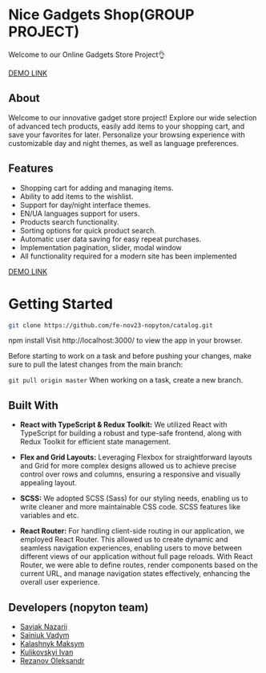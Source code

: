 # Nice Gadgets Shop(GROUP PROJECT)

Welcome to our Online Gadgets Store Project👌

[DEMO LINK](https://fe-nov23-nopyton.github.io/catalog/)

## About
Welcome to our innovative gadget store project! Explore our wide selection of advanced tech products, easily add items to your shopping cart, and save your favorites for later. Personalize your browsing experience with customizable day and night themes, as well as language preferences.

## Features
- Shopping cart for adding and managing items.
- Ability to add items to the wishlist.
- Support for day/night interface themes.
- EN/UA languages support for users.
- Products search functionality.
- Sorting options for quick product search.
- Automatic user data saving for easy repeat purchases.
- Implementation pagination, slider, modal window
- All functionality required for a modern site has been implemented

[DEMO LINK](https://fe-nov23-nopyton.github.io/catalog/)

# Getting Started

```bash
git clone https://github.com/fe-nov23-nopyton/catalog.git
```
npm install Visit http://localhost:3000/ to view the app in your browser.

Before starting to work on a task and before pushing your changes, make sure to pull the latest changes from the main branch:

```git pull origin master``` When working on a task, create a new branch.

## Built With

- **React with TypeScript & Redux Toolkit:** We utilized React with TypeScript for building a robust and type-safe frontend, along with Redux Toolkit for efficient state management.

- **Flex and Grid Layouts:** Leveraging Flexbox for straightforward layouts and Grid for more complex designs allowed us to achieve precise control over rows and columns, ensuring a responsive and visually appealing layout.

- **SCSS:** We adopted SCSS (Sass) for our styling needs, enabling us to write cleaner and more maintainable CSS code. SCSS features like variables and etc.

- **React Router:** For handling client-side routing in our application, we employed React Router. This allowed us to create dynamic and seamless navigation experiences, enabling users to move between different views of our application without full page reloads. With React Router, we were able to define routes, render components based on the current URL, and manage navigation states effectively, enhancing the overall user experience.

## Developers (nopyton team)
- [Saviak Nazarii](https://github.com/ssaviak)
- [Sainiuk Vadym](https://github.com/vSainiuk)
- [Kalashnyk Maksym](https://github.com/MaxKalalashnyk02)
- [Kulikovskyi Ivan](https://github.com/avakiel)
- [Rezanov Oleksandr](https://github.com/OleksandrRezanov)